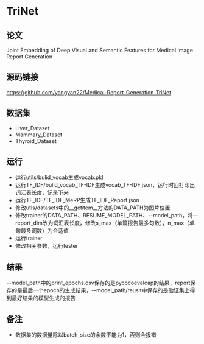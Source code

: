 # TriNet

## 论文

Joint Embedding of Deep Visual and Semantic Features for Medical Image Report Generation

## 源码链接

https://github.com/yangyan22/Medical-Report-Generation-TriNet

## 数据集

- Liver_Dataset
- Mammary_Dataset
- Thyroid_Dataset

## 运行

- 运行utils/bulid_vocab生成vocab.pkl
- 运行TF_IDF/bulid_vocab_TF-IDF生成vocab_TF-IDF.json，运行时回打印出词汇表长度，记录下来
- 运行TF_IDF/TF_IDF_MeRP生成TF_IDF_Report.json
- 修改utls/datasets中的__getitem__方法的DATA_PATH为图片位置
- 修改trainer的DATA_PATH、RESUME_MODEL_PATH、--model_path，将--report_dim改为词汇表长度，修改s_max（单篇报告最多句数），n_max（单句最多词数）为合适值
- 运行trainer
- 修改相关参数，运行tester

## 结果

--model_path中的print_epochs.csv保存的是pycocoevalcap的结果，report保存的是最后一个epoch的生成结果，--model_path/reuslt中保存的是验证集上得到最好结果的模型生成的报告

## 备注

- 数据集的数据量除以batch_size的余数不能为1，否则会报错

